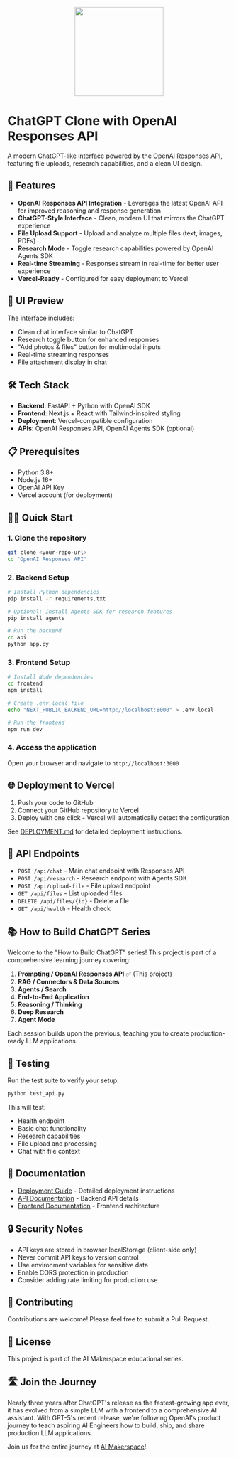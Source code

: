<p align = "center" draggable="false" ><img src="https://github.com/AI-Maker-Space/LLM-Dev-101/assets/37101144/d1343317-fa2f-41e1-8af1-1dbb18399719" 
     width="200px"
     height="auto"/>
</p>

# ChatGPT Clone with OpenAI Responses API

A modern ChatGPT-like interface powered by the OpenAI Responses API, featuring file uploads, research capabilities, and a clean UI design.

## 🚀 Features

- **OpenAI Responses API Integration** - Leverages the latest OpenAI API for improved reasoning and response generation
- **ChatGPT-Style Interface** - Clean, modern UI that mirrors the ChatGPT experience
- **File Upload Support** - Upload and analyze multiple files (text, images, PDFs)
- **Research Mode** - Toggle research capabilities powered by OpenAI Agents SDK
- **Real-time Streaming** - Responses stream in real-time for better user experience
- **Vercel-Ready** - Configured for easy deployment to Vercel

## 📸 UI Preview

The interface includes:
- Clean chat interface similar to ChatGPT
- Research toggle button for enhanced responses
- "Add photos & files" button for multimodal inputs
- Real-time streaming responses
- File attachment display in chat

## 🛠️ Tech Stack

- **Backend**: FastAPI + Python with OpenAI SDK
- **Frontend**: Next.js + React with Tailwind-inspired styling
- **Deployment**: Vercel-compatible configuration
- **APIs**: OpenAI Responses API, OpenAI Agents SDK (optional)

## 📋 Prerequisites

- Python 3.8+
- Node.js 16+
- OpenAI API Key
- Vercel account (for deployment)

## 🏃‍♂️ Quick Start

### 1. Clone the repository
```bash
git clone <your-repo-url>
cd "OpenAI Responses API"
```

### 2. Backend Setup
```bash
# Install Python dependencies
pip install -r requirements.txt

# Optional: Install Agents SDK for research features
pip install agents

# Run the backend
cd api
python app.py
```

### 3. Frontend Setup
```bash
# Install Node dependencies
cd frontend
npm install

# Create .env.local file
echo "NEXT_PUBLIC_BACKEND_URL=http://localhost:8000" > .env.local

# Run the frontend
npm run dev
```

### 4. Access the application
Open your browser and navigate to `http://localhost:3000`

## 🌐 Deployment to Vercel

1. Push your code to GitHub
2. Connect your GitHub repository to Vercel
3. Deploy with one click - Vercel will automatically detect the configuration

See [DEPLOYMENT.md](./DEPLOYMENT.md) for detailed deployment instructions.

## 🔑 API Endpoints

- `POST /api/chat` - Main chat endpoint with Responses API
- `POST /api/research` - Research endpoint with Agents SDK
- `POST /api/upload-file` - File upload endpoint
- `GET /api/files` - List uploaded files
- `DELETE /api/files/{id}` - Delete a file
- `GET /api/health` - Health check

## 📚 How to Build ChatGPT Series

Welcome to the "How to Build ChatGPT" series! This project is part of a comprehensive learning journey covering:

1. **​Prompting / OpenAI Responses API** ✅ (This project)
2. ​**RAG / Connectors & Data Sources**
3. ​**Agents / Search**
4. ​**End-to-End Application** 
5. ​**Reasoning / Thinking**
6. ​**Deep Research**
7. ​**Agent Mode**

​Each session builds upon the previous, teaching you to create production-ready LLM applications.

## 🧪 Testing

Run the test suite to verify your setup:

```bash
python test_api.py
```

This will test:
- Health endpoint
- Basic chat functionality
- Research capabilities
- File upload and processing
- Chat with file context

## 📖 Documentation

- [Deployment Guide](./DEPLOYMENT.md) - Detailed deployment instructions
- [API Documentation](./api/README.md) - Backend API details
- [Frontend Documentation](./frontend/README.md) - Frontend architecture

## 🔒 Security Notes

- API keys are stored in browser localStorage (client-side only)
- Never commit API keys to version control
- Use environment variables for sensitive data
- Enable CORS protection in production
- Consider adding rate limiting for production use

## 🤝 Contributing

Contributions are welcome! Please feel free to submit a Pull Request.

## 📝 License

This project is part of the AI Makerspace educational series.

## 🛣️ Join the Journey

Nearly three years after ChatGPT's release as the fastest-growing app ever, it has evolved from a simple LLM with a frontend to a comprehensive AI assistant. With GPT-5's recent release, we're following OpenAI's product journey to teach aspiring AI Engineers how to build, ship, and share production LLM applications.

​Join us for the entire journey at [AI Makerspace](https://github.com/AI-Maker-Space)!